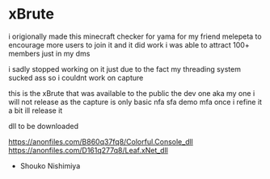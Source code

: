 # xBrute

i origionally made this minecraft checker for yama for my friend melepeta to encourage more users to join it and it did work i was able to attract 100+ members just in my dms

i sadly stopped working on it just due to the fact my threading system sucked ass so i couldnt work on capture 

this is the xBrute that was available to the public the dev one aka my one i will not release as the capture is only basic nfa sfa demo mfa once i refine it a bit ill release it

dll to be downloaded 

https://anonfiles.com/B860q37fq8/Colorful.Console_dll
https://anonfiles.com/D161q277q8/Leaf.xNet_dll

- Shouko Nishimiya
